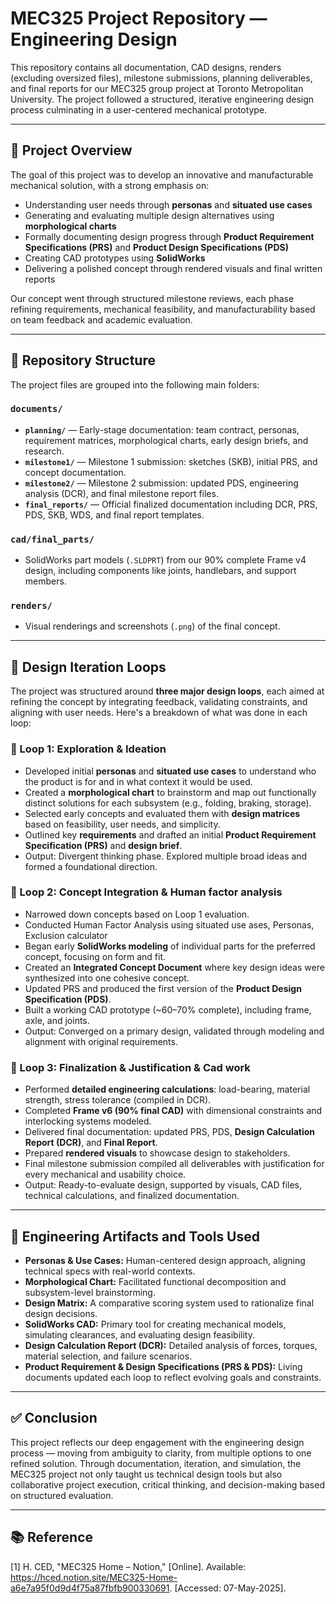 # MEC325 Project Repository — Engineering Design

This repository contains all documentation, CAD designs, renders (excluding oversized files), milestone submissions, planning deliverables, and final reports for our MEC325 group project at Toronto Metropolitan University. The project followed a structured, iterative engineering design process culminating in a user-centered mechanical prototype.

---

## 📌 Project Overview

The goal of this project was to develop an innovative and manufacturable mechanical solution, with a strong emphasis on:

- Understanding user needs through **personas** and **situated use cases**
- Generating and evaluating multiple design alternatives using **morphological charts**
- Formally documenting design progress through **Product Requirement Specifications (PRS)** and **Product Design Specifications (PDS)**
- Creating CAD prototypes using **SolidWorks**
- Delivering a polished concept through rendered visuals and final written reports

Our concept went through structured milestone reviews, each phase refining requirements, mechanical feasibility, and manufacturability based on team feedback and academic evaluation.

---

## 📁 Repository Structure

The project files are grouped into the following main folders:

### `documents/`
- **`planning/`** — Early-stage documentation: team contract, personas, requirement matrices, morphological charts, early design briefs, and research.
- **`milestone1/`** — Milestone 1 submission: sketches (SKB), initial PRS, and concept documentation.
- **`milestone2/`** — Milestone 2 submission: updated PDS, engineering analysis (DCR), and final milestone report files.
- **`final_reports/`** — Official finalized documentation including DCR, PRS, PDS, SKB, WDS, and final report templates.

### `cad/final_parts/`
- SolidWorks part models (`.SLDPRT`) from our 90% complete Frame v4 design, including components like joints, handlebars, and support members.

### `renders/`
- Visual renderings and screenshots (`.png`) of the final concept. 


---

## 🔁 Design Iteration Loops

The project was structured around **three major design loops**, each aimed at refining the concept by integrating feedback, validating constraints, and aligning with user needs. Here's a breakdown of what was done in each loop:

### 🔄 Loop 1: Exploration & Ideation
- Developed initial **personas** and **situated use cases** to understand who the product is for and in what context it would be used.
- Created a **morphological chart** to brainstorm and map out functionally distinct solutions for each subsystem (e.g., folding, braking, storage).
- Selected early concepts and evaluated them with **design matrices** based on feasibility, user needs, and simplicity.
- Outlined key **requirements** and drafted an initial **Product Requirement Specification (PRS)** and **design brief**.
- Output: Divergent thinking phase. Explored multiple broad ideas and formed a foundational direction.

### 🔄 Loop 2: Concept Integration & Human factor analysis
- Narrowed down concepts based on Loop 1 evaluation.
- Conducted Human Factor Analysis using situated use ases, Personas, Exclusion calculator
- Began early **SolidWorks modeling** of individual parts for the preferred concept, focusing on form and fit.
- Created an **Integrated Concept Document** where key design ideas were synthesized into one cohesive concept.
- Updated PRS and produced the first version of the **Product Design Specification (PDS)**.
- Built a working CAD prototype (~60–70% complete), including frame, axle, and joints.
- Output: Converged on a primary design, validated through modeling and alignment with original requirements.

### 🔄 Loop 3: Finalization & Justification & Cad work
- Performed **detailed engineering calculations**: load-bearing, material strength, stress tolerance (compiled in DCR).
- Completed **Frame v6 (90% final CAD)** with dimensional constraints and interlocking systems modeled.
- Delivered final documentation: updated PRS, PDS, **Design Calculation Report (DCR)**, and **Final Report**.
- Prepared **rendered visuals** to showcase design to stakeholders.
- Final milestone submission compiled all deliverables with justification for every mechanical and usability choice.
- Output: Ready-to-evaluate design, supported by visuals, CAD files, technical calculations, and finalized documentation.

---

## 🔬 Engineering Artifacts and Tools Used

- **Personas & Use Cases:** Human-centered design approach, aligning technical specs with real-world contexts.
- **Morphological Chart:** Facilitated functional decomposition and subsystem-level brainstorming.
- **Design Matrix:** A comparative scoring system used to rationalize final design decisions.
- **SolidWorks CAD:** Primary tool for creating mechanical models, simulating clearances, and evaluating design feasibility.
- **Design Calculation Report (DCR):** Detailed analysis of forces, torques, material selection, and failure scenarios.
- **Product Requirement & Design Specifications (PRS & PDS):** Living documents updated each loop to reflect evolving goals and constraints.

---

## ✅ Conclusion

This project reflects our deep engagement with the engineering design process — moving from ambiguity to clarity, from multiple options to one refined solution. Through documentation, iteration, and simulation, the MEC325 project not only taught us technical design tools but also collaborative project execution, critical thinking, and decision-making based on structured evaluation.

---

## 📚 Reference

[1] H. CED, "MEC325 Home – Notion," [Online]. Available: https://hced.notion.site/MEC325-Home-a6e7a95f0d9d4f75a87fbfb900330691. [Accessed: 07-May-2025].

